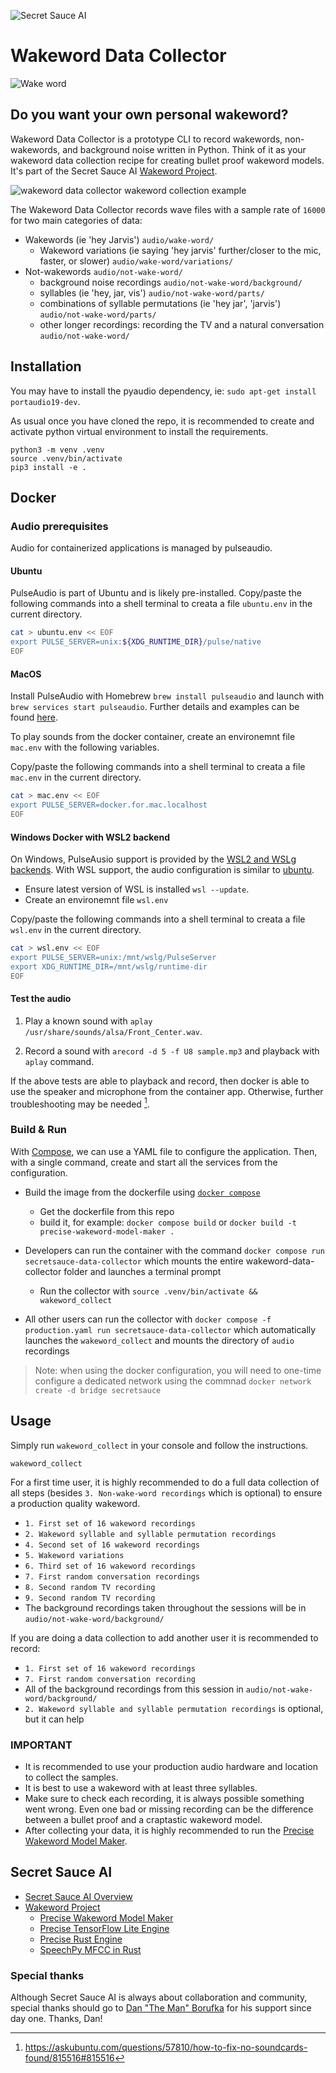 ![Secret Sauce AI](https://github.com/secretsauceai/secret_sauce_ai/blob/main/SSAI_logo_2.3_compressed_cropped.png?raw=true)
# Wakeword Data Collector
![Wake word](https://github.com/secretsauceai/secret_sauce_ai/blob/main/SSAI_wakeword_scene_compressed.png?raw=true)
## Do you want your own personal wakeword?
Wakeword Data Collector is a prototype CLI to record wakewords, non-wakewords, and background noise written in Python. Think of it as your wakeword data collection recipe for creating bullet proof wakeword models. It's part of the Secret Sauce AI [Wakeword Project](https://github.com/secretsauceai/secret_sauce_ai/wiki/Wakeword-Project).

![wakeword data collector wakeword collection example](https://github.com/secretsauceai/secret_sauce_ai/blob/main/SSAI_ww_collector_01.1.gif)

The Wakeword Data Collector records wave files with a sample rate of `16000` for two main categories of data:
* Wakewords (ie 'hey Jarvis') `audio/wake-word/`
  * Wakeword variations (ie saying 'hey jarvis' further/closer to the mic, faster, or slower) `audio/wake-word/variations/`
* Not-wakewords `audio/not-wake-word/`
   * background noise recordings `audio/not-wake-word/background/`
   * syllables (ie 'hey, jar, vis') `audio/not-wake-word/parts/`
   * combinations of syllable permutations (ie 'hey jar', 'jarvis') `audio/not-wake-word/parts/`
   * other longer recordings: recording the TV and a natural conversation `audio/not-wake-word/`

## Installation
You may have to install the pyaudio dependency, ie:
`sudo apt-get install portaudio19-dev`.

As usual once you have cloned the repo, it is recommended to create and activate python virtual environment to install the requirements.
```console
python3 -m venv .venv
source .venv/bin/activate
pip3 install -e .
```

## Docker

### Audio prerequisites

Audio for containerized applications is managed by pulseaudio. 

#### Ubuntu

PulseAudio is part of Ubuntu and is likely pre-installed. Copy/paste the following commands into a shell terminal to creata a file `ubuntu.env` in the current directory.
```bash
cat > ubuntu.env << EOF
export PULSE_SERVER=unix:${XDG_RUNTIME_DIR}/pulse/native
EOF
```

#### MacOS

Install PulseAudio with Homebrew `brew install pulseaudio` and launch with `brew services start pulseaudio`. Further details and examples can be found [here](https://devops.datenkollektiv.de/running-a-docker-soundbox-on-mac.html "Install PulseAudio on the Mac host").

To play sounds from the docker container, create an environemnt file `mac.env` with the following variables.

Copy/paste the following commands into a shell terminal to creata a file `mac.env` in the current directory.
```bash
cat > mac.env << EOF
export PULSE_SERVER=docker.for.mac.localhost
EOF
```
#### Windows Docker with WSL2 backend

On Windows, PulseAusio support is provided by the [WSL2 and WSLg backends](https://github.com/microsoft/wslg). With WSL support, the audio configuration is similar to [ubuntu](#ubuntu).

- Ensure latest version of WSL is installed `wsl --update`.
- Create an environemnt file `wsl.env`

Copy/paste the following commands into a shell terminal to creata a file `wsl.env` in the current directory.
```bash
cat > wsl.env << EOF
export PULSE_SERVER=unix:/mnt/wslg/PulseServer
export XDG_RUNTIME_DIR=/mnt/wslg/runtime-dir
EOF
```

#### Test the audio

1. Play a known sound with `aplay /usr/share/sounds/alsa/Front_Center.wav`.

2. Record a sound with `arecord -d 5 -f U8 sample.mp3` and playback with `aplay` command.

If the above tests are able to playback and record, then docker is able to use the speaker and microphone from the container app. Otherwise, further troubleshooting may be needed [^1].

[^1]: https://askubuntu.com/questions/57810/how-to-fix-no-soundcards-found/815516#815516

### Build & Run

With [Compose](https://docs.docker.com/compose), we can use a YAML file to configure the application. Then, with a single command, create and start all the services from the configuration.
* Build the image from the dockerfile using [`docker compose`](https://docs.docker.com/compose)
	* Get the dockerfile from this repo 
  * build it, for example: `docker compose build` or `docker build -t precise-wakeword-model-maker .`

* Developers can run the container with the command `docker compose run secretsauce-data-collector` which mounts the entire wakeword-data-collector folder and launches a terminal prompt
  * Run the collector with `source .venv/bin/activate && wakeword_collect`
* All other users can run the collector with `docker compose -f production.yaml run secretsauce-data-collector` which automatically launches the `wakeword_collect` and mounts the directory of `audio` recordings

> Note: when using the docker configuration, you will need to one-time configure a dedicated network using the commnad `docker network create -d bridge secretsauce`

## Usage
Simply run `wakeword_collect` in your console and follow the instructions.
```
wakeword_collect
```

For a first time user, it is highly recommended to do a full data collection of all steps (besides `3. Non-wake-word recordings` which is optional) to ensure a production quality wakeword.
* `1. First set of 16 wakeword recordings`
* `2. Wakeword syllable and syllable permutation recordings`
* `4. Second set of 16 wakeword recordings`
* `5. Wakeword variations`
* `6. Third set of 16 wakeword recordings`
* `7. First random conversation recordings`
* `8. Second random TV recording`
* `9. Second random TV recording`
* The background recordings taken throughout the sessions will be in `audio/not-wake-word/background/`

If you are doing a data collection to add another user it is recommended to record:
* `1. First set of 16 wakeword recordings`
* `7. First random conversation recording`
* All of the background recordings from this session in `audio/not-wake-word/background/`
* `2. Wakeword syllable and syllable permutation recordings` is optional, but it can help


### IMPORTANT
* It is recommended to use your production audio hardware and location to collect the samples.
* It is best to use a wakeword with at least three syllables.
* Make sure to check each recording, it is always possible something went wrong. Even one bad or missing recording can be the difference between a bullet proof and a craptastic wakeword model. 
* After collecting your data, it is highly recommended to run the [Precise Wakeword Model Maker](https://github.com/secretsauceai/precise-wakeword-model-maker).

## Secret Sauce AI
* [Secret Sauce AI Overview](https://github.com/secretsauceai/secret_sauce_ai)
* [Wakeword Project](https://github.com/secretsauceai/secret_sauce_ai/wiki/Wakeword-Project)
    * [Precise Wakeword Model Maker](https://github.com/secretsauceai/precise-wakeword-model-maker) 
    * [Precise TensorFlow Lite Engine](https://github.com/OpenVoiceOS/precise_lite_runner)
    * [Precise Rust Engine](https://github.com/sheosi/precise-rs)
    * [SpeechPy MFCC in Rust](https://github.com/secretsauceai/mfcc-rust)

### Special thanks
Although Secret Sauce AI is always about collaboration and community, special thanks should go to [Dan "The Man" Borufka](https://github.com/polygoat/) for his support since day one. Thanks, Dan! 
